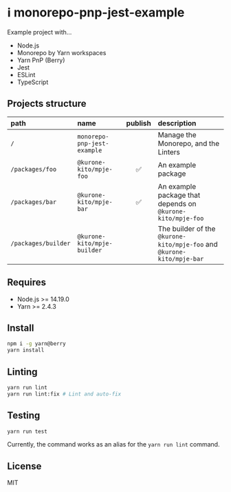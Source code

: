 # ℹ️ monorepo-pnp-jest-example

Example project with...

- Node.js
- Monorepo by Yarn workspaces
- Yarn PnP (Berry)
- Jest
- ESLint
- TypeScript

## Projects structure

| path                | name                        | publish | description                                                            |
| :------------------ | :-------------------------- | :-----: | :--------------------------------------------------------------------- |
| `/`                 | `monorepo-pnp-jest-example` |         | Manage the Monorepo, and the Linters                                   |
| `/packages/foo`     | `@kurone-kito/mpje-foo`     |   ✅    | An example package                                                     |
| `/packages/bar`     | `@kurone-kito/mpje-bar`     |   ✅    | An example package that depends on `@kurone-kito/mpje-foo`             |
| `/packages/builder` | `@kurone-kito/mpje-builder` |         | The builder of the `@kurone-kito/mpje-foo` and `@kurone-kito/mpje-bar` |

## Requires

- Node.js >= 14.19.0
- Yarn >= 2.4.3

## Install

```sh
npm i -g yarn@berry
yarn install
```

## Linting

```sh
yarn run lint
yarn run lint:fix # Lint and auto-fix
```

## Testing

```sh
yarn run test
```

Currently, the command works as an alias for the `yarn run lint` command.

## License

MIT
